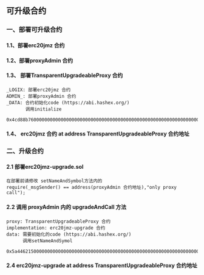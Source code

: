 可升级合约
---

### 一、部署可升级合约

#### 1.1、部署erc20jmz 合约

#### 1.2、部署proxyAdmin 合约

#### 1.3、 部署TransparentUpgradeableProxy 合约
```
_LOGIX: 部署erc20jmz 合约
ADMIN_: 部署proxyAdmin 合约
_DATA: 合约初始化code (https://abi.hashex.org/)
       调用initialize
       0x4cd88b7600000000000000000000000000000000000000000000000000000000000000400000000000000000000000000000000000000000000000000000000000000080000000000000000000000000000000000000000000000000000000000000000c6a6d7a20697320676f6f6473000000000000000000000000000000000000000000000000000000000000000000000000000000000000000000000000000000036a6d7a0000000000000000000000000000000000000000000000000000000000
```

#### 1.4、 erc20jmz 合约 at address TransparentUpgradeableProxy 合约地址



### 二、升级合约

#### 2.1 部署erc20jmz-upgrade.sol
```
在部署前请修改 setNameAndSymbol方法内的
require(_msgSender() == address(proxyAdmin 合约地址),"only proxy call");
```

#### 2.2 调用 proxyAdmin 内的  upgradeAndCall 方法
```
proxy: TransparentUpgradeableProxy 合约
implementation: erc20jmz-upgrade 合约
data: 需要初始化的code (https://abi.hashex.org/)
      调用setNameAndSymol
      0x5a446215000000000000000000000000000000000000000000000000000000000000004000000000000000000000000000000000000000000000000000000000000000800000000000000000000000000000000000000000000000000000000000000008676f6f64206d616e00000000000000000000000000000000000000000000000000000000000000000000000000000000000000000000000000000000000000036a6d7a0000000000000000000000000000000000000000000000000000000000
```

#### 2.4 erc20jmz-upgrade at address TransparentUpgradeableProxy 合约地址